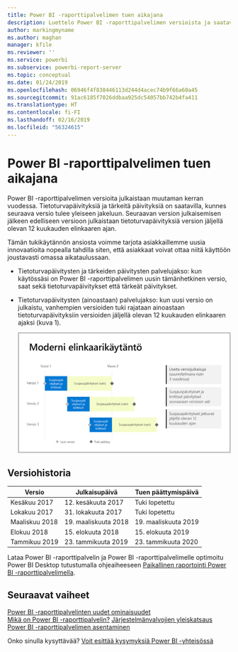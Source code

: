 ```yaml
---
title: Power BI -raporttipalvelimen tuen aikajana
description: Luettelo Power BI -raporttipalvelimen versioista ja saatavuudesta.
author: markingmyname
ms.author: maghan
manager: kfile
ms.reviewer: ''
ms.service: powerbi
ms.subservice: powerbi-report-server
ms.topic: conceptual
ms.date: 01/24/2019
ms.openlocfilehash: 06946f4f838446113d244d4acec74b9f66a60a45
ms.sourcegitcommit: 91ac6185f7026ddbaa925dc54057bb742b4fa411
ms.translationtype: HT
ms.contentlocale: fi-FI
ms.lasthandoff: 02/16/2019
ms.locfileid: "56324615"
---
```

# <a name="support-timeline-for-power-bi-report-server"></a>Power BI -raporttipalvelimen tuen aikajana

Power BI -raporttipalvelimen versioita julkaistaan muutaman kerran vuodessa. Tietoturvapäivityksiä ja tärkeitä päivityksiä on saatavilla, kunnes seuraava versio tulee yleiseen jakeluun. Seuraavan version julkaisemisen jälkeen edelliseen versioon julkaistaan tietoturvapäivityksiä version jäljellä olevan 12 kuukauden elinkaaren ajan.

Tämän tukikäytännön ansiosta voimme tarjota asiakkaillemme uusia innovaatioita nopealla tahdilla siten, että asiakkaat voivat ottaa niitä käyttöön joustavasti omassa aikataulussaan.

* Tietoturvapäivitysten ja tärkeiden päivitysten palvelujakso: kun käytössäsi on Power BI -raporttipalvelimen uusin tämänhetkinen versio, saat sekä tietoturvapäivitykset että tärkeät päivitykset.
* Tietoturvapäivitysten (ainoastaan) palvelujakso: kun uusi versio on julkaistu, vanhempien versioiden tuki rajataan ainoastaan tietoturvapäivityksiin versioiden jäljellä olevan 12 kuukauden elinkaaren ajaksi (kuva 1).

    ![Graafinen esitys tuen aikajanasta](media/support-timeline/report-server-support-timeline-overall.png)

## <a name="version-history"></a>Versiohistoria

| **Versio** | **Julkaisupäivä** | **Tuen päättymispäivä** |
| --- | --- | --- |
| Kesäkuu 2017 |12. kesäkuuta 2017 |Tuki lopetettu |
| Lokakuu 2017 |31. lokakuuta 2017 | Tuki lopetettu |
| Maaliskuu 2018 | 19. maaliskuuta 2018 | 19. maaliskuuta 2019 |
| Elokuu 2018 | 15. elokuuta 2018 | 15. elokuuta 2019 |
| Tammikuu 2019 | 23. tammikuuta 2019 | 23. tammikuuta 2020 |

Lataa Power BI -raporttipalvelin ja Power BI -raporttipalvelimelle optimoitu Power BI Desktop tutustumalla ohjeaiheeseen [Paikallinen raportointi Power BI -raporttipalvelimella](https://powerbi.microsoft.com/report-server/).

## <a name="next-steps"></a>Seuraavat vaiheet
[Power BI -raporttipalvelinten uudet ominaisuudet](whats-new.md)  
[Mikä on Power BI -raporttipalvelin?](get-started.md)
[Järjestelmänvalvojien yleiskatsaus](admin-handbook-overview.md)  
[Power BI -raporttipalvelimen asentaminen](install-report-server.md)  

Onko sinulla kysyttävää? [Voit esittää kysymyksiä Power BI -yhteisössä](https://community.powerbi.com/)